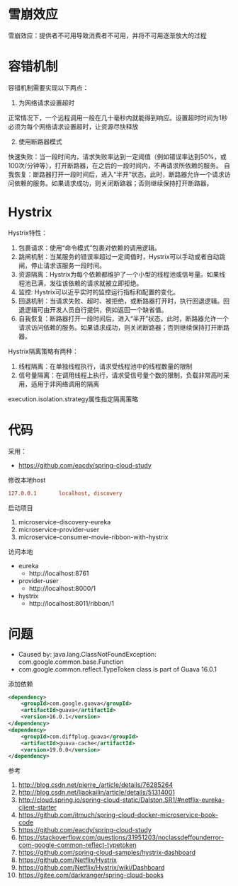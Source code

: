 

# 雪崩效应

雪崩效应：提供者不可用导致消费者不可用，并将不可用逐渐放大的过程

# 容错机制

容错机制需要实现以下两点：
1. 为网络请求设置超时

正常情况下，一个远程调用一般在几十毫秒内就能得到响应。设置超时时间为1秒
必须为每个网络请求设置超时，让资源尽快释放

2. 使用断路器模式

快速失败：当一段时间内，请求失败率达到一定阈值（例如错误率达到50%，或100次/分钟等），打开断路器，在之后的一段时间内，不再请求所依赖的服务。
自我恢复：断路器打开一段时间后，进入“半开”状态。此时，断路器允许一个请求访问依赖的服务。如果请求成功，则关闭断路器；否则继续保持打开断路器。

# Hystrix

Hystrix特性：

1. 包裹请求：使用“命令模式”包裹对依赖的调用逻辑。
2. 跳闸机制：当某服务的错误率超过一定阈值时，Hystrix可以手动或者自动跳闸，停止请求该服务一段时间。
3. 资源隔离：Hystrix为每个依赖都维护了一个小型的线程池或信号量。如果线程池已满，发往该依赖的请求就被立即拒绝。
4. 监控: Hystrix可以近乎实时的监控运行指标和配置的变化。
5. 回退机制：当请求失败、超时、被拒绝，或断路器打开时，执行回退逻辑。回退逻辑可由开发人员自行提供，例如返回一个缺省值。
6. 自我恢复：断路器打开一段时间后，进入“半开”状态。此时，断路器允许一个请求访问依赖的服务。如果请求成功，则关闭断路器；否则继续保持打开断路器。

Hystrix隔离策略有两种：

1. 线程隔离：在单独线程执行，请求受线程池中的线程数量的限制
2. 信号量隔离：在调用线程上执行，请求受信号量个数的限制，负载非常高时采用，适用于非网络调用的隔离

execution.isolation.strategy属性指定隔离策略

# 代码

采用：

* https://github.com/eacdy/spring-cloud-study


修改本地host

```conf
127.0.0.1       localhost, discovery
```

启动项目

1. microservice-discovery-eureka
2. microservice-provider-user
3. microservice-consumer-movie-ribbon-with-hystrix

访问本地

* eureka
  * http://localhost:8761
* provider-user
  * http://localhost:8000/1
* hystrix
  * http://localhost:8011/ribbon/1

# 问题

* Caused by: java.lang.ClassNotFoundException: com.google.common.base.Function
* com.google.common.reflect.TypeToken class is part of Guava 16.0.1 

添加依赖
```xml
<dependency>
    <groupId>com.google.guava</groupId>
    <artifactId>guava</artifactId>
    <version>16.0.1</version>
</dependency>
<dependency>
    <groupId>com.diffplug.guava</groupId>
    <artifactId>guava-cache</artifactId>
    <version>19.0.0</version>
</dependency>
```

参考

1.  http://blog.csdn.net/pierre_/article/details/76285264
2.  http://blog.csdn.net/liaokailin/article/details/51314001
3.  http://cloud.spring.io/spring-cloud-static/Dalston.SR1/#netflix-eureka-client-starter
4.  https://github.com/itmuch/spring-cloud-docker-microservice-book-code
5.  https://github.com/eacdy/spring-cloud-study
6.  https://stackoverflow.com/questions/31951203/noclassdeffounderror-com-google-common-reflect-typetoken
7.  https://github.com/spring-cloud-samples/hystrix-dashboard
8.  https://github.com/Netflix/Hystrix
9.  https://github.com/Netflix/Hystrix/wiki/Dashboard
10. https://gitee.com/darkranger/spring-cloud-books